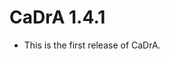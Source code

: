 
<!-- NEWS.md is generated from NEWS.Rmd. Please edit that file -->

# CaDrA 1.4.1

-   This is the first release of CaDrA.
